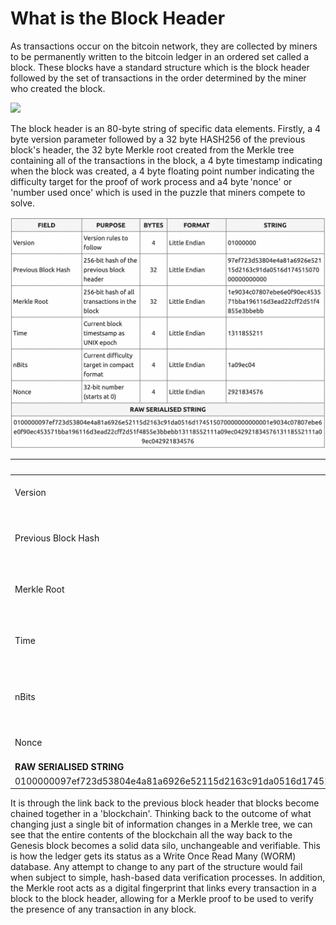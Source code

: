 # What is the Block Header

As transactions occur on the bitcoin network, they are collected by miners to be permanently written to the bitcoin ledger in an ordered set called a block. These blocks have a standard structure which is the block header followed by the set of transactions in the order determined by the miner who created the block.

![](https://bitcoinsv.academy/storage/photos/8383/BSVA-MerkleTrees_Ch3Less1_VA1_cropped_1645188650.jpg)

The block header is an 80-byte string of specific data elements. Firstly, a 4 byte version parameter followed by a 32 byte HASH256 of the previous block's header, the 32 byte Merkle root created from the Merkle tree containing all of the transactions in the block, a 4 byte timestamp indicating when the block was created, a 4 byte floating point number indicating the difficulty target for the proof of work process and a4 byte 'nonce' or 'number used once' which is used in the puzzle that miners compete to solve.

![](<../.gitbook/assets/Screen Shot 2022-08-11 at 2.44.02 pm.png>)



| **FIELD**                                                                                                                                                                                        | **PURPOSE**                                   | **BYTES** | **FORMAT**    | **STRING**                                                       |
| ------------------------------------------------------------------------------------------------------------------------------------------------------------------------------------------------ | --------------------------------------------- | --------- | ------------- | ---------------------------------------------------------------- |
| Version                                                                                                                                                                                          | Version rules to follow                       | 4         | Little Endian | 01000000                                                         |
| Previous Block Hash                                                                                                                                                                              | 256-bit hash of the previous block header     | 32        | Little Endian | 97ef723d53804e4a81a6926e52115d2163c91da0516d17451507000000000000 |
| Merkle Root                                                                                                                                                                                      | 256-bit hash of all transactions in the block | 32        | Little Endian | 1e9034c07807ebe6e0f90ec453571bba196116d3ead22cff2d51f4855e3bbebb |
| Time                                                                                                                                                                                             | Current block timestsamp as UNIX epoch        | 4         | Little Endian | 1311855211                                                       |
| nBits                                                                                                                                                                                            | Current difficulty target in compact format   | 4         | Little Endian | 1a09ec04                                                         |
| Nonce                                                                                                                                                                                            | 32-bit number (starts at 0)                   | 4         | Little Endian | 2921834576                                                       |
| **RAW SERIALISED STRING**                                                                                                                                                                        |                                               |           |               |                                                                  |
| 0100000097ef723d53804e4a81a6926e52115d2163c91da0516d174515070000000000001e9034c07807ebe6e0f90ec453571bba196116d3ead22cff2d51f4855e3bbebb13118552111a09ec04292183457613118552111a09ec042921834576 |                                               |           |               |                                                                  |

It is through the link back to the previous block header that blocks become chained together in a 'blockchain'. Thinking back to the outcome of what changing just a single bit of information changes in a Merkle tree, we can see that the entire contents of the blockchain all the way back to the Genesis block becomes a solid data silo, unchangeable and verifiable. This is how the ledger gets its status as a Write Once Read Many (WORM) database. Any attempt to change to any part of the structure would fail when subject to simple, hash-based data verification processes. In addition, the Merkle root acts as a digital fingerprint that links every transaction in a block to the block header, allowing for a Merkle proof to be used to verify the presence of any transaction in any block.
